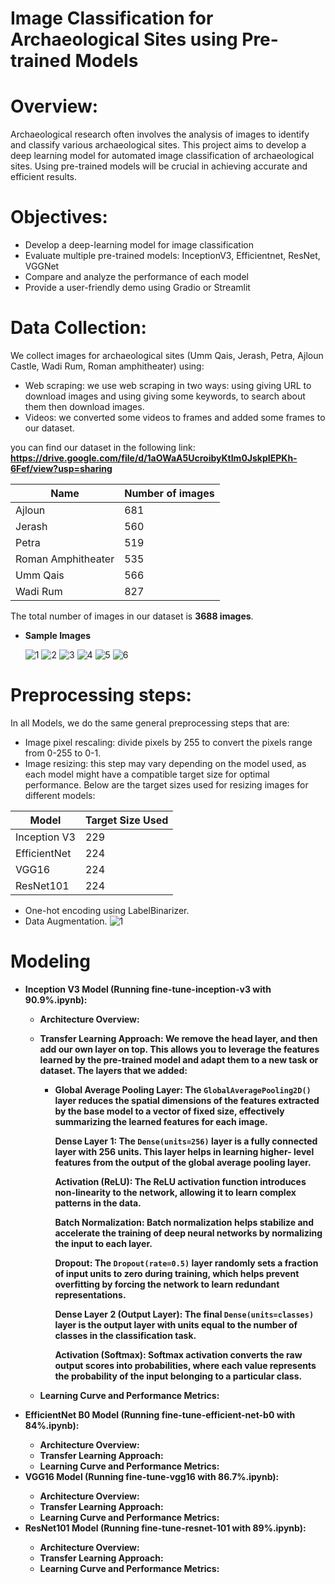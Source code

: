 # Image Classification for Archaeological Sites using Pre-trained Models

# Overview:
Archaeological research often involves the analysis of images to identify and classify various archaeological sites. This project aims to develop a deep learning model for automated image classification of archaeological sites. Using pre-trained models will be crucial in achieving accurate and efficient results.

# Objectives:

   * Develop a deep-learning model for image classification 
   * Evaluate multiple pre-trained models: InceptionV3, Efficientnet, ResNet, VGGNet 
   * Compare and analyze the performance of each model 
   * Provide a user-friendly demo using Gradio or Streamlit

# Data Collection:
We collect images for archaeological sites (Umm Qais, Jerash, Petra, Ajloun Castle, Wadi Rum, Roman amphitheater)
using:
* Web scraping: we use web scraping in two ways: using giving URL to download images and using giving some keywords, to search about 
  them then download images. 
* Videos: we converted some videos to frames and added some frames to our dataset.  
    
you can find our dataset in the following link: <b>https://drive.google.com/file/d/1aOWaA5UcroibyKtIm0JskpIEPKh-6Fef/view?usp=sharing</b>

| Name               | Number of images |
| ------------------ | --------------- |
| Ajloun             | 681             |
| Jerash             | 560             |
| Petra              | 519             |
| Roman Amphitheater | 535             |
| Umm Qais           | 566             |
| Wadi Rum           | 827             |

The total number of images in our dataset is **3688 images**.

* <b>Sample Images</b>

    ![1](https://github.com/nooralsmadi/JordanAntiquities/blob/main/Data/001.jpg)
    ![2](https://github.com/nooralsmadi/JordanAntiquities/blob/main/Data/003.jpg)
    ![3](https://github.com/nooralsmadi/JordanAntiquities/blob/main/Data/010.jpg)
    ![4](https://github.com/nooralsmadi/JordanAntiquities/blob/main/Data/018.jpg)
    ![5](https://github.com/nooralsmadi/JordanAntiquities/blob/main/Data/091.jpg)
    ![6](https://github.com/nooralsmadi/JordanAntiquities/blob/main/Data/012.jpg)


# Preprocessing steps:
In all Models, we do the same general preprocessing steps that are:
* Image pixel rescaling: divide pixels by 255 to convert the pixels range from 0-255 to 0-1.
* Image resizing: this step may vary depending on the model used, as each model might have a compatible target size for optimal performance. Below are the target sizes used for resizing images for different models:

| Model         | Target Size Used |
|---------------|------------------|
| Inception V3  | 229              |
| EfficientNet  | 224              |
| VGG16         | 224              |
| ResNet101     | 224              |


* One-hot encoding using LabelBinarizer.
* Data Augmentation.
  ![1](https://github.com/nooralsmadi/JordanAntiquities/blob/main/Data/Augmentation.JPG)


# Modeling 
* <b>Inception V3 Model<b> (Running fine-tune-inception-v3 with 90.9%.ipynb):
     * Architecture Overview:
     * Transfer Learning Approach:
       We remove the head layer, and then add our own layer on top. This allows you to leverage the features learned by the pre-trained 
       model and adapt them to a new task or dataset.
       <b>The layers that we added<b>:     
       - Global Average Pooling Layer: The `GlobalAveragePooling2D()` layer reduces the spatial dimensions of the features extracted by the base model to a vector of fixed size, effectively summarizing the learned features for each image.

         Dense Layer 1: The `Dense(units=256)` layer is a fully connected layer with 256 units. This layer helps in learning higher- 
             level features from the output of the global average pooling layer.

         Activation (ReLU): The ReLU activation function introduces non-linearity to the network, allowing it to learn complex 
             patterns in the data.

         Batch Normalization: Batch normalization helps stabilize and accelerate the training of deep neural networks by normalizing 
             the input to each layer.

         Dropout: The `Dropout(rate=0.5)` layer randomly sets a fraction of input units to zero during training, which helps prevent 
             overfitting by forcing the network to learn redundant representations.

         Dense Layer 2 (Output Layer): The final `Dense(units=classes)` layer is the output layer with units equal to the number of 
             classes in the classification task.

          Activation (Softmax): Softmax activation converts the raw output scores into probabilities, where each value represents the 
             probability of the input belonging to a particular class.


     * Learning Curve and Performance Metrics:  
* <b>EfficientNet B0 Model<b> (Running fine-tune-efficient-net-b0 with 84%.ipynb):
     * Architecture Overview:
     * Transfer Learning Approach:
     * Learning Curve and Performance Metrics: 
* <b>VGG16 Model<b> (Running fine-tune-vgg16 with 86.7%.ipynb):
     * Architecture Overview:
     * Transfer Learning Approach:
     * Learning Curve and Performance Metrics: 
* <b>ResNet101 Model<b> (Running fine-tune-resnet-101 with 89%.ipynb):
     * Architecture Overview:
     * Transfer Learning Approach:
     * Learning Curve and Performance Metrics: 
  



